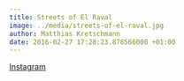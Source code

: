 ```yaml
---
title: Streets of El Raval
image: ../media/streets-of-el-raval.jpg
author: Matthias Kretschmann
date: 2016-02-27 17:28:23.878566000 +01:00
---
```


[Instagram](https://www.instagram.com/p/BCXqCY5tSg5/)
